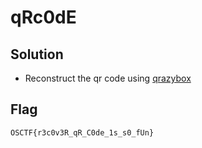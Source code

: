 # qRc0dE

## Solution

- Reconstruct the qr code using [qrazybox](https://merri.cx/qrazybox/)

## Flag

```
OSCTF{r3c0v3R_qR_C0de_1s_s0_fUn}
```
